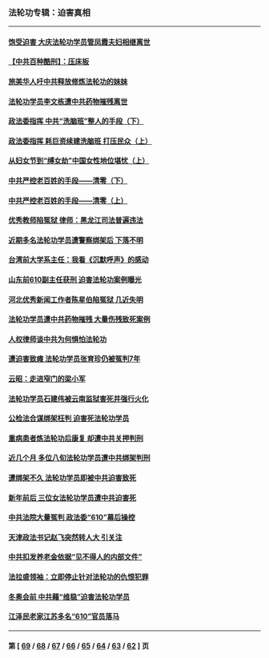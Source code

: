 ### 法轮功专辑：迫害真相
---
#### [饱受迫害 大庆法轮功学员管凤霞夫妇相继离世](../../pages/nf4379/n13653590.md) 
#### [【中共百种酷刑】：压床板](../../pages/nf4379/n13647678.md) 
#### [旅美华人吁中共释放修炼法轮功的妹妹](../../pages/nf4379/n13650621.md) 
#### [法轮功学员李文栋遭中共药物摧残离世](../../pages/nf4379/n13645413.md) 
#### [政法委指挥 中共“洗脑班”整人的手段（下）](../../pages/nf4379/n13642928.md) 
#### [政法委指挥 耗巨资续建洗脑班 打压民众（上）](../../pages/nf4379/n13636730.md) 
#### [从妇女节到“缚女劫”中国女性地位堪忧（上）](../../pages/nf4379/n13639944.md) 
#### [中共严控老百姓的手段——清零（下）](../../pages/nf4379/n13628364.md) 
#### [中共严控老百姓的手段——清零（上）](../../pages/nf4379/n13623997.md) 
#### [优秀教师陷冤狱 律师：黑龙江司法普遍违法](../../pages/nf4379/n13619136.md) 
#### [近期多名法轮功学员遭警察绑架后 下落不明](../../pages/nf4379/n13616482.md) 
#### [台湾前大学系主任：我看《沉默呼声》的感动](../../pages/nf4379/n13616864.md) 
#### [山东前610副主任获刑 迫害法轮功案例曝光](../../pages/nf4379/n13613775.md) 
#### [河北优秀新闻工作者陈星伯陷冤狱 几近失明](../../pages/nf4379/n13611204.md) 
#### [法轮功学员遭中共药物摧残 大量伤残致死案例](../../pages/nf4379/n13604789.md) 
#### [人权律师谈中共为何惧怕法轮功](../../pages/nf4379/n13601990.md) 
#### [遭迫害致瘫 法轮功学员张育珍仍被冤判7年](../../pages/nf4379/n13565875.md) 
#### [云昭：走进窄门的梁小军](../../pages/nf4379/n13605425.md) 
#### [法轮功学员石建伟被云南监狱害死并强行火化](../../pages/nf4379/n13599603.md) 
#### [公检法合谋绑架枉判 迫害死法轮功学员](../../pages/nf4379/n13596338.md) 
#### [重病患者炼法轮功后康复 却遭中共关押判刑](../../pages/nf4379/n13593948.md) 
#### [近几个月 多位八旬法轮功学员遭中共绑架判刑](../../pages/nf4379/n13591671.md) 
#### [遭绑架不久 法轮功学员即被中共迫害致死](../../pages/nf4379/n13587121.md) 
#### [新年前后 三位女法轮功学员遭中共迫害死](../../pages/nf4379/n13584573.md) 
#### [中共法院大量冤判 政法委“610”幕后操控](../../pages/nf4379/n13578342.md) 
#### [天津政法书记赵飞突然转人大 引关注](../../pages/nf4379/n13578965.md) 
#### [中共扣发养老金依据“见不得人的内部文件”](../../pages/nf4379/n13576363.md) 
#### [法拉盛领袖：立即停止针对法轮功的仇恨犯罪](../../pages/nf4379/n13575222.md) 
#### [冬奥会前 中共藉“维稳”迫害法轮功学员](../../pages/nf4379/n13570533.md) 
#### [江泽民老家江苏多名“610”官员落马](../../pages/nf4379/n13572920.md) 

---
#### 第 [ [69](./69.md) / [68](./68.md) / [67](./67.md) / [66](./66.md) / [65](./65.md) / [64](./64.md) / [63](./63.md) / [62](./62.md) ] 页
